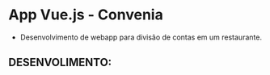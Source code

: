 # App Vue.js - Convenia

- Desenvolvimento de webapp para divisão de contas em um restaurante.

## DESENVOLIMENTO:

